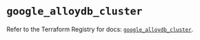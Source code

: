 # `google_alloydb_cluster`

Refer to the Terraform Registry for docs: [`google_alloydb_cluster`](https://registry.terraform.io/providers/hashicorp/google/5.23.0/docs/resources/alloydb_cluster).
